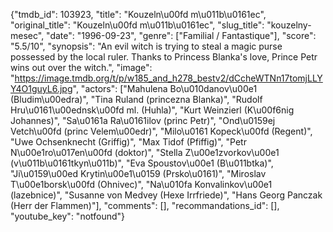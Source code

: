 {"tmdb_id": 103923, "title": "Kouzeln\u00fd m\u011b\u0161ec", "original_title": "Kouzeln\u00fd m\u011b\u0161ec", "slug_title": "kouzelny-mesec", "date": "1996-09-23", "genre": ["Familial / Fantastique"], "score": "5.5/10", "synopsis": "An evil witch is trying to steal a magic purse possessed by the local ruler. Thanks to Princess Blanka's love, Prince Petr wins out over the witch.", "image": "https://image.tmdb.org/t/p/w185_and_h278_bestv2/dCcheWTNn17tomjLLYY4O1guyL6.jpg", "actors": ["Mahulena Bo\u010danov\u00e1 (Bludim\u00edra)", "Tina Ruland (princezna Blanka)", "Rudolf Hru\u0161\u00ednsk\u00fd ml. (Huhla)", "Kurt Weinzierl (K\u00f6nig Johannes)", "Sa\u0161a Ra\u0161ilov (princ Petr)", "Ond\u0159ej Vetch\u00fd (princ Velem\u00edr)", "Milo\u0161 Kopeck\u00fd (Regent)", "Uwe Ochsenknecht (Griffig)", "Max Tidof (Pfiffig)", "Petr N\u00e1ro\u017en\u00fd (doktor)", "Stella Z\u00e1zvorkov\u00e1 (v\u011b\u0161tkyn\u011b)", "Eva Spoustov\u00e1 (B\u011btka)", "Ji\u0159\u00ed Krytin\u00e1\u0159 (Prsko\u0161)", "Miroslav T\u00e1borsk\u00fd (Ohnivec)", "Na\u010fa Konvalinkov\u00e1 (lazebnice)", "Susanne von Medvey (Hexe Irrfriede)", "Hans Georg Panczak (Herr der Flammen)"], "comments": [], "recommandations_id": [], "youtube_key": "notfound"}